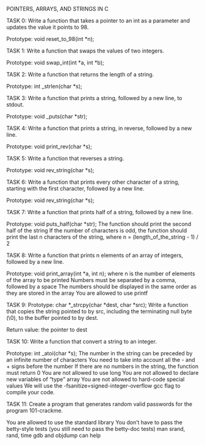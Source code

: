 POINTERS, ARRAYS, AND STRINGS IN C

TASK 0: Write a function that takes a pointer to an int as a parameter and updates the value it points to 98.

Prototype: void reset_to_98(int *n);

TASK 1: Write a function that swaps the values of two integers.

Prototype: void swap_int(int *a, int *b);

TASK 2: Write a function that returns the length of a string.

Prototype: int _strlen(char *s);

TASK 3: Write a function that prints a string, followed by a new line, to stdout.

Prototype: void _puts(char *str);

TASK 4: Write a function that prints a string, in reverse, followed by a new line.

Prototype: void print_rev(char *s);

TASK 5: Write a function that reverses a string.

Prototype: void rev_string(char *s);

TASK 6: Write a function that prints every other character of a string, starting with the first character, followed by a new line.

Prototype: void rev_string(char *s);

TASK 7: Write a function that prints half of a string, followed by a new line.

Prototype: void puts_half(char *str);
The function should print the second half of the string
If the number of characters is odd, the function should print the last n characters of the string, where n = (length_of_the_string - 1) / 2

TASK 8: Write a function that prints n elements of an array of integers, followed by a new line.

Prototype: void print_array(int *a, int n);
where n is the number of elements of the array to be printed
Numbers must be separated by a comma, followed by a space
The numbers should be displayed in the same order as they are stored in the array
You are allowed to use printf

TASK 9: Prototype: char *_strcpy(char *dest, char *src);
Write a function that copies the string pointed to by src, including the terminating null byte (\0), to the buffer pointed to by dest.

Return value: the pointer to dest

TASK 10: Write a function that convert a string to an integer.

Prototype: int _atoi(char *s);
The number in the string can be preceded by an infinite number of characters
You need to take into account all the - and + signs before the number
If there are no numbers in the string, the function must return 0
You are not allowed to use long
You are not allowed to declare new variables of “type” array
You are not allowed to hard-code special values
We will use the -fsanitize=signed-integer-overflow gcc flag to compile your code.

TASK 11: Create a program that generates random valid passwords for the program 101-crackme.

You are allowed to use the standard library
You don’t have to pass the betty-style tests (you still need to pass the betty-doc tests)
man srand, rand, time
gdb and objdump can help



